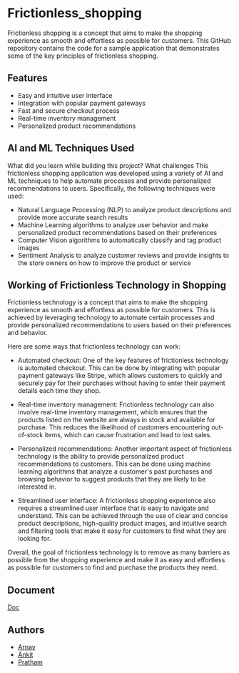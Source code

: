 # Frictionless_shopping

Frictionless shopping is a concept that aims to make the shopping experience as smooth and effortless as possible for customers. This GitHub repository contains the code for a sample application that demonstrates some of the key principles of frictionless shopping.

## Features
- Easy and intuitive user interface
- Integration with popular payment gateways
- Fast and secure checkout process
- Real-time inventory management
- Personalized product recommendations


## AI and ML Techniques Used

What did you learn while building this project? What challenges This frictionless shopping application was developed using a variety of AI and ML techniques to help automate processes and provide personalized recommendations to users. Specifically, the following techniques were used:

- Natural Language Processing (NLP) to analyze product descriptions and provide more accurate search results
- Machine Learning algorithms to analyze user behavior and make personalized product recommendations based on their preferences
- Computer Vision algorithms to automatically classify and tag product images
- Sentiment Analysis to analyze customer reviews and provide insights to the store owners on how to improve the product or service


## Working of Frictionless Technology in Shopping

Frictionless technology is a concept that aims to make the shopping experience as smooth and effortless as possible for customers. This is achieved by leveraging technology to automate certain processes and provide personalized recommendations to users based on their preferences and behavior.

Here are some ways that frictionless technology can work:

- Automated checkout: One of the key features of frictionless technology is automated checkout. This can be done by integrating with popular payment gateways like Stripe, which allows customers to quickly and securely pay for their purchases without having to enter their payment details each time they shop.

- Real-time inventory management: Frictionless technology can also involve real-time inventory management, which ensures that the products listed on the website are always in stock and available for purchase. This reduces the likelihood of customers encountering out-of-stock items, which can cause frustration and lead to lost sales.

- Personalized recommendations: Another important aspect of frictionless technology is the ability to provide personalized product recommendations to customers. This can be done using machine learning algorithms that analyze a customer's past purchases and browsing behavior to suggest products that they are likely to be interested in.

- Streamlined user interface: A frictionless shopping experience also requires a streamlined user interface that is easy to navigate and understand. This can be achieved through the use of clear and concise product descriptions, high-quality product images, and intuitive search and filtering tools that make it easy for customers to find what they are looking for.

Overall, the goal of frictionless technology is to remove as many barriers as possible from the shopping experience and make it as easy and effortless as possible for customers to find and purchase the products they need.

## Document 
[Doc](https://github.com/Arnav131003/Frictionless_shopping/files/10964168/FRICTIONLESS.SHOPPING.TECHNOLOGY.USING.SMART.TROLLEY.pdf)


## Authors

- [Arnav](https://www.github.com/Arnav131003)
- [Ankit](https://github.com/Ankit-2409)
- [Pratham](https://github.com/pratham-agarwalla)
